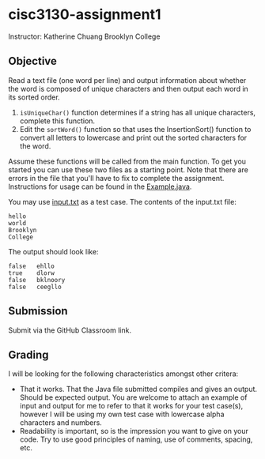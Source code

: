 # cisc3130-assignment1

Instructor: Katherine Chuang
Brooklyn College

## Objective
Read a text file (one word per line) and output information about whether the word is composed of unique characters and then output each word in its sorted order. 

1. `isUniqueChar()` function determines if a string has all unique characters, complete this function.
2. Edit the `sortWord()` function so that uses the InsertionSort() function to convert all letters to lowercase and print out the sorted characters for the word.

Assume these functions will be called from the main function. To get you started you can use these two files as a starting point. Note that there are errors in the file that you'll have to fix to complete the assignment. Instructions for usage can be found in the [Example.java](Example.java).

You may use [input.txt](input.txt) as a test case. The contents of the input.txt file:

```
hello
world
Brooklyn
College
```

The output should look like: 

```
false	ehllo
true	dlorw
false	bklnoory
false	ceegllo
```


## Submission
Submit via the GitHub Classroom link.

## Grading
I will be looking for the following characteristics amongst other critera:

* That it works. That the Java file submitted compiles and gives an output. Should be expected output. You are welcome to attach an example of input and output for me to refer to that it works for your test case(s), however I will be using my own test case with lowercase alpha characters and numbers.
* Readability is important, so is the impression you want to give on your code. Try to use good principles of naming, use of comments, spacing, etc.
